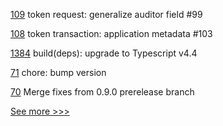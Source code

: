 
[109](https://github.com/hyperledger-labs/fabric-token-sdk/pull/109) token request: generalize auditor field #99

[108](https://github.com/hyperledger-labs/fabric-token-sdk/pull/108) token transaction: application metadata #103

[1384](https://github.com/hyperledger/cactus/pull/1384) build(deps): upgrade to Typescript v4.4

[71](https://github.com/hyperledger/aries-staticagent-python/pull/71) chore: bump version

[70](https://github.com/hyperledger/aries-staticagent-python/pull/70) Merge fixes from 0.9.0 prerelease branch


[See more >>>](https://start-here.hyperledger.org/pull-requests)

